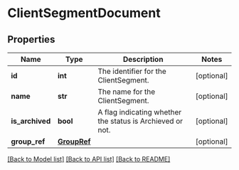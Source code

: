 # ClientSegmentDocument

## Properties
Name | Type | Description | Notes
------------ | ------------- | ------------- | -------------
**id** | **int** | The identifier for the ClientSegment. | [optional] 
**name** | **str** | The name for the ClientSegment. | [optional] 
**is_archived** | **bool** | A flag indicating whether the status is Archieved or not. | [optional] 
**group_ref** | [**GroupRef**](GroupRef.md) |  | [optional] 

[[Back to Model list]](../README.md#documentation-for-models) [[Back to API list]](../README.md#documentation-for-api-endpoints) [[Back to README]](../README.md)

